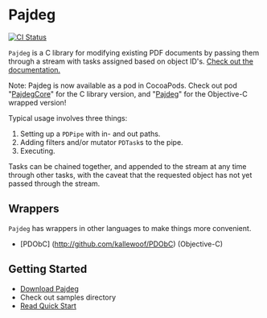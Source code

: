Pajdeg
======

[![CI Status](http://img.shields.io/travis/kallewoof/PajdegCore.svg?style=flat)](https://travis-ci.org/kallewoof/PajdegCore)

`Pajdeg` is a C library for modifying existing PDF documents by passing them through a stream with tasks assigned based on object ID's. [Check out the documentation.](http://kallewoof.github.io/pajdeg/)

Note: Pajdeg is now available as a pod in CocoaPods. Check out pod "[PajdegCore](https://github.com/kallewoof/PajdegCore)" for the C library version, and "[Pajdeg](https://github.com/kallewoof/PDObC)" for the Objective-C wrapped version!

Typical usage involves three things:

1. Setting up a `PDPipe` with in- and out paths.
2. Adding filters and/or mutator `PDTask`s to the pipe.
3. Executing.

Tasks can be chained together, and appended to the stream at any time through other tasks, with the caveat that the requested object has not yet passed through the stream.

## Wrappers

`Pajdeg` has wrappers in other languages to make things more convenient.

- [PDObC] (http://github.com/kallewoof/PDObC) (Objective-C)

## Getting Started

- [Download Pajdeg](https://github.com/kallewoof/pajdeg/archive/master.zip)
- Check out samples directory
- [Read Quick Start](https://github.com/kallewoof/pajdeg/wiki/Quick-Start)
